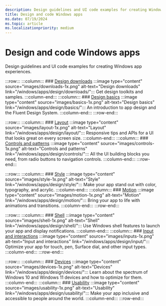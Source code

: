 ```yaml
---
description: Design guidelines and UI code examples for creating Windows app experiences.
title: Design and code Windows apps
ms.date: 07/19/2024
ms.topic: article
ms.localizationpriority: medium
---
```


# Design and code Windows apps

Design guidelines and UI code examples for creating Windows app experiences.

:::row:::
    :::column:::
        ### [Design downloads](downloads/index.md)
        :::image type="content" source="images/downloads-1x.png" alt-text="Design downloads" link="/windows/apps/design/downloads/":::
        Get design toolkits and samples.
    :::column-end:::
    :::column:::
        ### [Design basics](basics/index.md)
        :::image type="content" source="images/basics-1x.png" alt-text="Design basics" link="/windows/apps/design/basics/":::
        An introduction to app design and the Fluent Design System.
    :::column-end:::
:::row-end:::

:::row:::
    :::column:::
        ### [Layout](layout/index.md)
        :::image type="content" source="images/layout-1x.png" alt-text="Layout" link="/windows/apps/design/layout/":::
        Responsive tips and APIs for a UI that looks great on every screen size.
    :::column-end:::
    :::column:::
        ### [Controls and patterns](controls/index.md)
        :::image type="content" source="images/controls-1x.png" alt-text="Controls and patterns" link="/windows/apps/design/controls/":::
        All the UI building blocks you need, from radio buttons to navigation controls.
    :::column-end:::
:::row-end:::

:::row:::
    :::column:::
        ### [Style](style/index.md)
        :::image type="content" source="images/style-1x.png" alt-text="Style" link="/windows/apps/design/style/":::
        Make your app stand out with color, typography, and acrylic.
    :::column-end:::
    :::column:::
        ### [Motion](motion/index.md)
        :::image type="content" source="images/motion-1x.png" alt-text="Motion" link="/windows/apps/design/motion/":::
        Bring your app to life with animations and transitions.
    :::column-end:::
:::row-end:::

:::row:::
    :::column:::
        ### [Shell](shell/index.md)
        :::image type="content" source="images/shell-1x.png" alt-text="Shell" link="/windows/apps/design/shell/":::
        Use Windows shell features to launch your app and display notifications.
    :::column-end:::
    :::column:::
        ### [Input and interactions](input/index.md)
        :::image type="content" source="images/inputs-1x.png" alt-text="Input and interactions" link="/windows/apps/design/input/":::
        Optimize your app for touch, pen, Surface dial, and other input types.
    :::column-end:::
:::row-end:::

:::row:::
    :::column:::
        ### [Devices](devices/index.md)
        :::image type="content" source="images/devices-1x.png" alt-text="Devices" link="/windows/apps/design/devices/":::
        Learn about the spectrum of Windows 10 and Windows 11 devices and how to optimize for them.
    :::column-end:::
    :::column:::
        ### [Usability](usability/index.md)
        :::image type="content" source="images/usability-1x.png" alt-text="Usability" link="/windows/apps/design/usability/":::
        Make your app inclusive and accessible to people around the world.
    :::column-end:::
:::row-end:::
